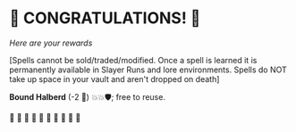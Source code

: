 # :sparkler: CONGRATULATIONS! :sparkler: 
*Here are your rewards*

[Spells cannot be sold/traded/modified. Once a spell is learned it is permanently available in Slayer Runs and lore environments. Spells do NOT take up space in your vault and aren't dropped on death]

**Bound Halberd** (-2 :large_blue_diamond:) :boom::boom::shield:; free to reuse.

:sparkler: :sparkler: :sparkler: :sparkler: :sparkler: :sparkler: :sparkler: :sparkler: :sparkler: :sparkler: 
